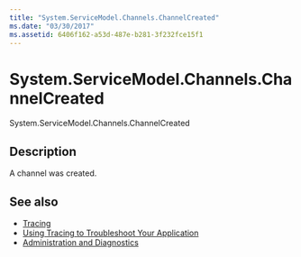 ```yaml
---
title: "System.ServiceModel.Channels.ChannelCreated"
ms.date: "03/30/2017"
ms.assetid: 6406f162-a53d-487e-b281-3f232fce15f1
---
```

# System.ServiceModel.Channels.ChannelCreated
System.ServiceModel.Channels.ChannelCreated  
  
## Description  
 A channel was created.  
  
## See also

- [Tracing](index.md)
- [Using Tracing to Troubleshoot Your Application](using-tracing-to-troubleshoot-your-application.md)
- [Administration and Diagnostics](../index.md)
